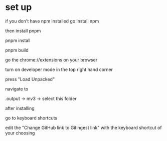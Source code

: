 # set up

if you don't have npm installed go install npm

then install pnpm 

pnpm install

pnpm build


go the chrome://extensions on your browser

turn on developer mode in the top right hand corner 

press "Load Unpacked"

navigate to 

.output -> mv3 -> select this folder

after installing

go to keyboard shortcuts

edit the "Change GitHub link to Gitingest link" with the keyboard shortcut of your choosing
